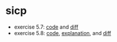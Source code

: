 # sicp

* exercise 5.7: [code](https://github.com/nwg/sicp/blob/ex5.7/chapter-5/5.2/base.rkt) and [diff](https://github.com/nwg/sicp/commit/dd4caec566899c7e47c4479848a7f7dfeee9cbe9#diff-a1939dfb889925c44b93bae43500a6ee)
* exercise 5.8: [code](https://github.com/nwg/sicp/blob/ex5.8/chapter-5/5.2/base.rkt), [explanation](https://github.com/nwg/sicp/blob/ex5.8/chapter-5/5.2/ex5.8.md), and [diff](https://github.com/nwg/sicp/commit/c3f10ce73946f4a3954779b814d39218c8098903#diff-171e2568da8f35af04868f439938d8fb)
